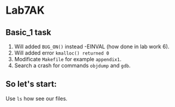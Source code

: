 # Lab7AK
##  Basic_1 task
1. Will added `BUG_ON()` instead -EINVAL (how done in lab work 6).
2. Will added error `kmalloc() returned 0`
3. Modificate `Makefile` for example `appendix1`.
4. Search a crash for commands `objdump` and `gdb`.
## So let's start:
Use `ls` how see our files.
